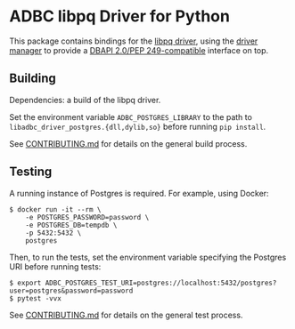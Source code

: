<!---
  Licensed to the Apache Software Foundation (ASF) under one
  or more contributor license agreements.  See the NOTICE file
  distributed with this work for additional information
  regarding copyright ownership.  The ASF licenses this file
  to you under the Apache License, Version 2.0 (the
  "License"); you may not use this file except in compliance
  with the License.  You may obtain a copy of the License at

    http://www.apache.org/licenses/LICENSE-2.0

  Unless required by applicable law or agreed to in writing,
  software distributed under the License is distributed on an
  "AS IS" BASIS, WITHOUT WARRANTIES OR CONDITIONS OF ANY
  KIND, either express or implied.  See the License for the
  specific language governing permissions and limitations
  under the License.
-->

# ADBC libpq Driver for Python

This package contains bindings for the [libpq
driver](../../c/driver/postgres/README.md), using the [driver
manager](../adbc_driver_manager/README.md) to provide a [DBAPI 2.0/PEP
249-compatible][dbapi] interface on top.

[dbapi]: https://peps.python.org/pep-0249/

## Building

Dependencies: a build of the libpq driver.

Set the environment variable `ADBC_POSTGRES_LIBRARY` to the path to
`libadbc_driver_postgres.{dll,dylib,so}` before running `pip install`.

See [CONTRIBUTING.md](../../CONTRIBUTING.md) for details on the
general build process.

## Testing

A running instance of Postgres is required.  For example, using Docker:

```shell
$ docker run -it --rm \
    -e POSTGRES_PASSWORD=password \
    -e POSTGRES_DB=tempdb \
    -p 5432:5432 \
    postgres
```

Then, to run the tests, set the environment variable specifying the
Postgres URI before running tests:

```shell
$ export ADBC_POSTGRES_TEST_URI=postgres://localhost:5432/postgres?user=postgres&password=password
$ pytest -vvx
```

See [CONTRIBUTING.md](../../CONTRIBUTING.md) for details on the
general test process.
